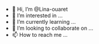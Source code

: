 - 👋 Hi, I’m @Lina-ouaret
- 👀 I’m interested in ...
- 🌱 I’m currently learning ...
- 💞️ I’m looking to collaborate on ...
- 📫 How to reach me ...

<!---
Lina-ouaret/Lina-ouaret is a ✨ special ✨ repository because its `README.md` (this file) appears on your GitHub profile.
You can click the Preview link to take a look at your changes.
--->
